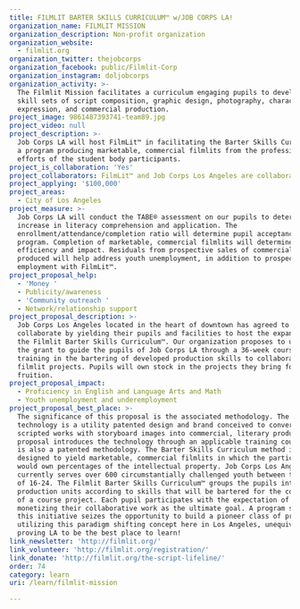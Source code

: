 ```yaml
---
title: FILMLIT BARTER SKILLS CURRICULUM™ w/JOB CORPS LA!
organization_name: FILMLIT MISSION
organization_description: Non-profit organization
organization_website:
  - filmlit.org
organization_twitter: thejobcorps
organization_facebook: public/Filmlit-Corp
organization_instagram: doljobcorps
organization_activity: >-
  The Filmlit Mission facilitates a curriculum engaging pupils to develop in the
  skill sets of script composition, graphic design, photography, character
  expression, and commercial production.
project_image: 9861487393741-team89.jpg
project_video: null
project_description: >-
  Job Corps LA will host FilmLit™ in facilitating the Barter Skills Curriculum,
  a program producing marketable, commercial filmlits from the professional
  efforts of the student body participants.
project_is_collaboration: 'Yes'
project_collaborators: FilmLit™ and Job Corps Los Angeles are collaborating.
project_applying: '$100,000'
project_areas:
  - City of Los Angeles
project_measure: >-
  Job Corps LA will conduct the TABE® assessment on our pupils to determine
  increase in literacy comprehension and application. The
  enrollment/attendance/completion ratio will determine pupil acceptance of the
  program. Completion of marketable, commercial filmlits will determine course
  efficiency and impact. Residuals from prospective sales of commercial filmlits
  produced will help address youth unemployment, in addition to prospective
  employment with FilmLit™.
project_proposal_help:
  - 'Money '
  - Publicity/awareness
  - 'Community outreach '
  - Network/relationship support
project_proposal_description: >-
  Job Corps Los Angeles located in the heart of downtown has agreed to
  collaborate by yielding their pupils and facilities to host the expansion of
  the Filmlit Barter Skills Curriculum™. Our organization proposes to utilize
  the grant to guide the pupils of Job Corps LA through a 36-week course,
  training in the bartering of developed production skills to collaborate on
  filmlit projects. Pupils will own stock in the projects they bring forth to
  fruition.
project_proposal_impact:
  - Proficiency in English and Language Arts and Math
  - Youth unemployment and underemployment
project_proposal_best_place: >-
  The significance of this proposal is the associated methodology. The FilmLit™
  technology is a utility patented design and brand conceived to convert
  scripted works with storyboard images into commercial, literary products. The
  proposal introduces the technology through an applicable training course that
  is also a patented methodology. The Barter Skills Curriculum method is
  designed to yield marketable, commercial filmlits in which the participants
  would own percentages of the intellectual property. Job Corps Los Angeles
  currently serves over 600 circumstantially challenged youth between the ages
  of 16-24. The Filmlit Barter Skills Curriculum™ groups the pupils into
  production units according to skills that will be bartered for the completion
  of a course project. Each pupil participates with the expectation of
  monetizing their collaborative work as the ultimate goal. A program such as
  this initiative seizes the opportunity to build a pioneer class of producers
  utilizing this paradigm shifting concept here in Los Angeles, unequivocally
  proving LA to be the best place to learn!
link_newsletter: 'http://filmlit.org/'
link_volunteer: 'http://filmlit.org/registration/'
link_donate: 'http://filmlit.org/the-script-lifeline/'
order: 74
category: learn
uri: /learn/filmlit-mission

---
```

